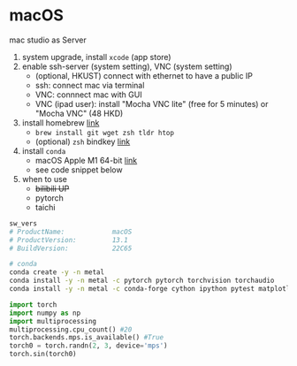 # macOS

mac studio as Server

1. system upgrade, install `xcode` (app store)
2. enable ssh-server (system setting), VNC (system setting)
   * (optional, HKUST) connect with ethernet to have a public IP
   * ssh: connect mac via terminal
   * VNC: connnect mac with GUI
   * VNC (ipad user): install "Mocha VNC lite" (free for 5 minutes) or "Mocha VNC" (48 HKD)
3. install homebrew [link](https://brew.sh/)
   * `brew install git wget zsh tldr htop`
   * (optional) `zsh` bindkey [link](https://apple.stackexchange.com/a/114528)
4. install `conda`
   * macOS Apple M1 64-bit [link](https://docs.conda.io/en/latest/miniconda.html)
   * see code snippet below
5. when to use
   * ~~bilibili UP~~
   * pytorch
   * taichi

```bash
sw_vers
# ProductName:            macOS
# ProductVersion:         13.1
# BuildVersion:           22C65

# conda
conda create -y -n metal
conda install -y -n metal -c pytorch pytorch torchvision torchaudio
conda install -y -n metal -c conda-forge cython ipython pytest matplotlib h5py pandas pylint jupyterlab pillow protobuf scipy requests tqdm lxml opt_einsum
```

```Python
import torch
import numpy as np
import multiprocessing
multiprocessing.cpu_count() #20
torch.backends.mps.is_available() #True
torch0 = torch.randn(2, 3, device='mps')
torch.sin(torch0)
```
